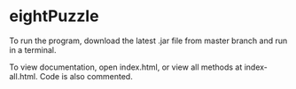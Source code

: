 # eightPuzzle
To run the program, download the latest .jar file from master branch and run in a terminal.

To view documentation, open index.html, or view all methods at index-all.html. Code is also commented.
